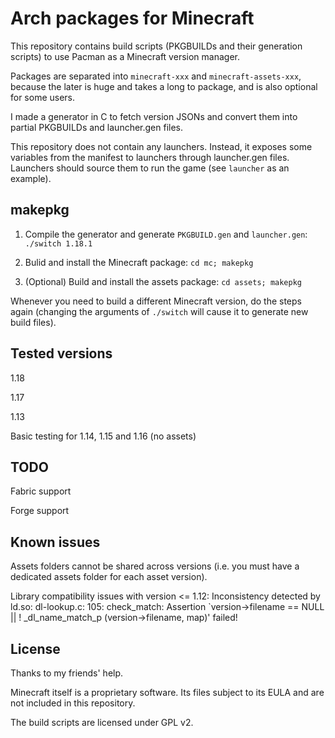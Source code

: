 # Arch packages for Minecraft

This repository contains build scripts (PKGBUILDs and their generation scripts) to use Pacman as a Minecraft version manager.

Packages are separated into `minecraft-xxx` and `minecraft-assets-xxx`, because the later is huge and takes a long to package, and is also optional for some users.

I made a generator in C to fetch version JSONs and convert them into partial PKGBUILDs and launcher.gen files.

This repository does not contain any launchers. Instead, it exposes some variables from the manifest to launchers through launcher.gen files. Launchers should source them to run the game (see `launcher` as an example).

## makepkg

1. Compile the generator and generate `PKGBUILD.gen` and `launcher.gen`: `./switch 1.18.1`

2. Bulid and install the Minecraft package: `cd mc; makepkg`

3. (Optional) Build and install the assets package: `cd assets; makepkg`

Whenever you need to build a different Minecraft version, do the steps again (changing the arguments of `./switch` will cause it to generate new build files).

## Tested versions

1.18

1.17

1.13

Basic testing for 1.14, 1.15 and 1.16 (no assets)

## TODO

Fabric support

Forge support

## Known issues

Assets folders cannot be shared across versions (i.e. you must have a dedicated assets folder for each asset version).

Library compatibility issues with version <= 1.12: Inconsistency detected by ld.so: dl-lookup.c: 105: check_match: Assertion `version->filename == NULL || ! _dl_name_match_p (version->filename, map)' failed!

## License

Thanks to my friends' help.

Minecraft itself is a proprietary software. Its files subject to its EULA and are not included in this repository.

The build scripts are licensed under GPL v2.
